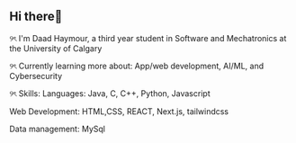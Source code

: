 ## Hi there👋

୨ৎ I'm Daad Haymour, a third year student in Software and Mechatronics at the University of Calgary

୨ৎ Currently learning more about: App/web development, AI/ML, and Cybersecurity

୨ৎ Skills: 
Languages: Java, C, C++, Python, Javascript

Web Development: HTML,CSS, REACT, Next.js, tailwindcss

Data management: MySql


<!--
**daadhaymour/daadhaymour** is a ✨ _special_ ✨ repository because its `README.md` (this file) appears on your GitHub profile.

Here are some ideas to get you started:

- 🔭 I’m currently working on ...
- 🌱 I’m currently learning ...
- 👯 I’m looking to collaborate on ...
- 🤔 I’m looking for help with ...
- 💬 Ask me about ...
- 📫 How to reach me: ...
- 😄 Pronouns: ...
- ⚡ Fun fact: ...
-->
